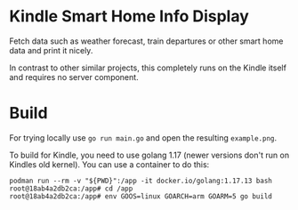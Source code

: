 # Kindle Smart Home Info Display

Fetch data such as weather forecast, train departures or other smart home data and print it nicely.

In contrast to other similar projects, this completely runs on the Kindle itself and requires no server component.

# Build

For trying locally use `go run main.go` and open the resulting `example.png`.

To build for Kindle, you need to use golang 1.17 (newer versions don't run on Kindles old kernel).
You can use a container to do this:
```
podman run --rm -v "${PWD}":/app -it docker.io/golang:1.17.13 bash
root@18ab4a2db2ca:/app# cd /app
root@18ab4a2db2ca:/app# env GOOS=linux GOARCH=arm GOARM=5 go build
```
